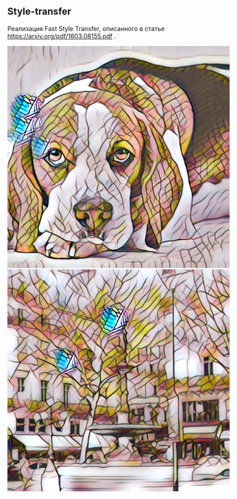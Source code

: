 ## Style-transfer

Реализация Fast Style Transfer, описанного в статье https://arxiv.org/pdf/1603.08155.pdf .

![img](style_transfer\result\dog.png)
![img](style_transfer\result\bw.png)

